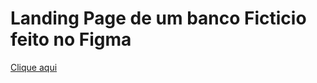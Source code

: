 # Landing Page de um banco Ficticio feito no Figma

<a href="https://www.figma.com/file/eqAni8OIwrRDCtZ8KHnNs0/Landing-Page-de-Banco-Fict%C3%ADcia?type=design&node-id=0%3A1&mode=design&t=Es0YEiZo9N1eNZNE-1"> Clique aqui </a>
